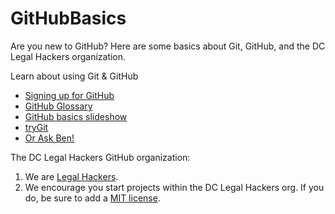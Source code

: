 GitHubBasics
============

Are you new to GitHub? Here are some basics about Git, GitHub, and the DC Legal Hackers organization. 

Learn about using Git & GitHub
* [Signing up for GitHub](https://github.com/dclegalhackers/dclegalhackathon/blob/master/GitHub101.md)
* [GitHub Glossary](https://help.github.com/articles/github-glossary)
* [GitHub basics slideshow](http://ben.balter.com/open-sourcing-government/#/git)
* [tryGit](http://try.github.io/levels/1/challenges/1)
* [Or Ask Ben!](https://github.com/benbalter/feedback)

The DC Legal Hackers GitHub organization:  
 1. We are [Legal Hackers](http://legalhackers.org/).  
 2. We encourage you start projects within the DC Legal Hackers org. If you do, be sure to add a [MIT license](http://choosealicense.com/).
